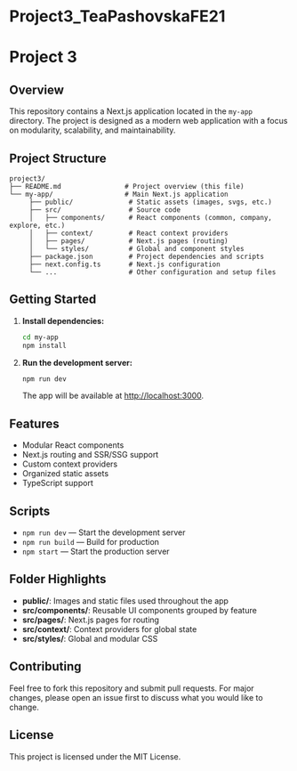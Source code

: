 # Project3_TeaPashovskaFE21

# Project 3

## Overview

This repository contains a Next.js application located in the `my-app` directory. The project is designed as a modern web application with a focus on modularity, scalability, and maintainability.

## Project Structure

```
project3/
├── README.md                # Project overview (this file)
└── my-app/                  # Main Next.js application
	 ├── public/              # Static assets (images, svgs, etc.)
	 ├── src/                 # Source code
	 │   ├── components/      # React components (common, company, explore, etc.)
	 │   ├── context/         # React context providers
	 │   ├── pages/           # Next.js pages (routing)
	 │   └── styles/          # Global and component styles
	 ├── package.json         # Project dependencies and scripts
	 ├── next.config.ts       # Next.js configuration
	 └── ...                  # Other configuration and setup files
```

## Getting Started

1. **Install dependencies:**

   ```bash
   cd my-app
   npm install
   ```

2. **Run the development server:**
   ```bash
   npm run dev
   ```
   The app will be available at [http://localhost:3000](http://localhost:3000).

## Features

- Modular React components
- Next.js routing and SSR/SSG support
- Custom context providers
- Organized static assets
- TypeScript support

## Scripts

- `npm run dev` — Start the development server
- `npm run build` — Build for production
- `npm start` — Start the production server

## Folder Highlights

- **public/**: Images and static files used throughout the app
- **src/components/**: Reusable UI components grouped by feature
- **src/pages/**: Next.js pages for routing
- **src/context/**: Context providers for global state
- **src/styles/**: Global and modular CSS

## Contributing

Feel free to fork this repository and submit pull requests. For major changes, please open an issue first to discuss what you would like to change.

## License

This project is licensed under the MIT License.
